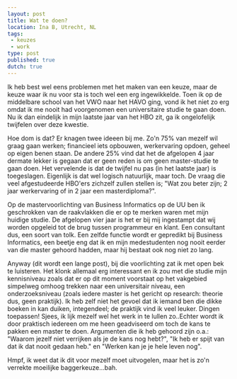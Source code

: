 ```yaml
---
layout: post
title: Wat te doen?
location: Ina B, Utrecht, NL
tags: 
 - keuzes
 - work
type: post
published: true
dutch: true
---
```

Ik heb best wel eens problemen met het maken van een keuze, maar de keuze waar ik nu voor sta is toch wel een erg ingewikkelde. Toen ik op de middelbare school van het VWO naar het HAVO ging, vond ik het niet zo erg omdat ik me nooit had voorgenomen een universitaire studie te gaan doen. Nu ik dan eindelijk in mijn laatste jaar van het HBO zit, ga ik ongelofelijk twijfelen over deze kwestie.

Hoe dom is dat? Er knagen twee ideeen bij me. Zo'n 75% van mezelf wil graag gaan werken; financieel iets opbouwen, werkervaring opdoen, geheel op eigen benen staan. De andere 25% vind dat het de afgelopen 4 jaar dermate lekker is gegaan dat er geen reden is om geen master-studie te gaan doen. Het vervelende is dat de twijfel nu pas (in het laatste jaar) is toegeslagen. Eigenlijk is dat wel logisch natuurlijk, maar toch. De vraag die veel afgestudeerde HBO'ers zichzelf zullen stellen is; "Wat zou beter zijn; 2 jaar werkervaring of in 2 jaar een masterdiploma?".

Op de mastervoorlichting van Business Informatics op de UU ben ik geschrokken van de raakvlakken die er op te merken waren met mijn huidige studie. De afgelopen vier jaar is het er bij mij ingestampt dat wij worden opgeleid tot de brug tussen programmeur en klant. Een consultant dus, een soort van tolk. Een zelfde functie wordt er gepredikt bij Business Informatics, een beetje eng dat ik en mijn medestudenten nog nooit eerder van die master gehoord hadden, maar hij bestaat ook nog niet zo lang.

Anyway (dit wordt een lange post), bij die voorlichting zat ik met open bek te luisteren. Het klonk allemaal erg interessant en ik zou met die studie mijn kennisniveau zoals dat er op dit moment voorstaat op het vakgebied simpelweg omhoog trekken naar een universitair niveau, een onderzoeksniveau (zoals iedere master is het gericht op research: theorie dus, geen praktijk). Ik heb zelf niet het gevoel dat ik iemand ben die dikke boeken in kan duiken, integendeel; de praktijk vind ik veel leuker. Dingen toepassen! Sjees, ik lijk mezelf wel het werk in te lullen zo..Echter wordt ik door praktisch iedereen om me heen geadviseerd om toch de kans te pakken een master te doen. Argumenten die ik heb gehoord zijn o.a.: "Waarom jezelf niet verrijken als je de kans nog hebt?", "Ik heb er spijt van dat ik dat nooit gedaan heb." en "Werken kan je je hele leven nog".

Hmpf, ik weet dat ik dit voor mezelf moet uitvogelen, maar het is zo'n verrekte moeilijke baggerkeuze...bah.
